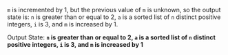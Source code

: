 `m` is incremented by 1, but the previous value of `m` is unknown, so the output state is: `n` is greater than or equal to 2, `a` is a sorted list of `n` distinct positive integers, `i` is 3, and `m` is increased by 1.

Output State: **`n` is greater than or equal to 2, `a` is a sorted list of `n` distinct positive integers, `i` is 3, and `m` is increased by 1**